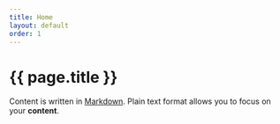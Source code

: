```yaml
---
title: Home
layout: default
order: 1
---
```


# {{ page.title }}

Content is written in [Markdown](https://learnxinyminutes.com/docs/markdown/).
Plain text format allows you to focus on your **content**.

<!--
You can use HTML elements in Markdown, such as the comment element, and they won't
be affected by a markdown parser. However, if you create an HTML element in your
markdown file, you cannot use markdown syntax within that element's contents.
-->